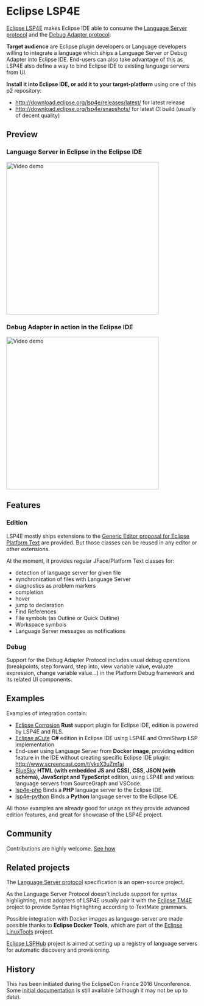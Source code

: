 # Eclipse LSP4E

[Eclipse LSP4E](https://projects.eclipse.org/projects/technology.lsp4e) makes Eclipse IDE able to consume the [Language Server protocol](https://github.com/Microsoft/language-server-protocol) and the [Debug Adapter protocol](https://github.com/Microsoft/vscode-debugadapter-node/tree/master/protocol).

**Target audience** are Eclipse plugin developers or Language developers willing to integrate a language which ships a Language Server or Debug Adapter into Eclipse IDE. End-users can also take advantage of this as LSP4E also define a way to bind Eclipse IDE to existing language servers from UI.

**Install it into Eclipse IDE, or add it to your target-platform** using one of this p2 repository:
* http://download.eclipse.org/lsp4e/releases/latest/ for latest release
* http://download.eclipse.org/lsp4e/snapshots/ for latest CI build (usually of decent quality)

## Preview

### Language Server in Eclipse in the Eclipse IDE
[<img alt="Video demo" src="http://content.screencast.com/users/mistria/folders/Default/media/1a860eda-8a50-4668-874c-ee2dd2ef213c/FirstFrame.jpg" width="400px">](http://www.screencast.com/t/Xs3TtaQM)

### Debug Adapter in action in the Eclipse IDE
[<img alt="Video demo" src="http://content.screencast.com/users/mistria/folders/Default/media/ab3a1d91-3f36-4ba1-85bb-657b22c3db3f/FirstFrame.jpg" width="400px">](http://http://www.screencast.com/t/vksX3uZm1aj)

## Features

### Edition
LSP4E mostly ships extensions to the [Generic Editor proposal for Eclipse Platform Text](https://www.eclipse.org/eclipse/news/4.7/M3/#generic-editor) are provided. But those classes can be reused in any editor or other extensions.

At the moment, it provides regular JFace/Platform Text classes for:
* detection of language server for given file
* synchronization of files with Language Server
* diagnostics as problem markers
* completion
* hover
* jump to declaration
* Find References
* File symbols (as Outline or Quick Outline)
* Workspace symbols
* Language Server messages as notifications

### Debug

Support for the Debug Adapter Protocol includes usual debug operations (breakpoints, step forward, step into, view variable value, evaluate expression, change variable value...) in the Platform Debug framework and its related UI components.

## Examples

Examples of integration contain:
* [Eclipse Corrosion](https://github.com/eclipse/corrosion) **Rust** support plugin for Eclipse IDE, edition is powered by LSP4E and RLS.
* [Eclipse aCute](https://github.com/eclipse/aCute) **C#** edition in Eclipse IDE using LSP4E and OmniSharp LSP implementation
* End-user using Language Server from **Docker image**, providing edition feature in the IDE without creating specific Eclipse IDE plugin: http://www.screencast.com/t/vksX3uZm1aj
* [BlueSky](https://github.com/mickaelistria/eclipse-bluesky) **HTML (with embedded JS and CSS), CSS, JSON (with schema), JavaScript and TypeScript** edition, using LSP4E and various language servers from SourceGraph and VSCode.
* [lsp4e-php](https://github.com/eclipselabs/lsp4e-php) Binds a **PHP** language server to the Eclipse IDE.
* [lsp4e-python](https://github.com/eclipselabs/lsp4e-python) Binds a **Python** language server to the Eclipse IDE.

All those examples are already good for usage as they provide advanced edition features, and great for showcase of the LSP4E project.

## Community

Contributions are highly welcome. [See how](CONTRIBUTING.md)

## Related projects

The [Language Server protocol](https://github.com/Microsoft/language-server-protocol) specification is an open-source project.

As the Language Server Protocol doesn't include support for syntax highlighting, most adopters of LSP4E usually pair it with the [Eclipse TM4E](https://projects.eclipse.org/projects/technology.tm4e) project to provide Syntax Highlighting according to TextMate grammars.

Possible integration with Docker images as language-server are made possible thanks to **Eclipse Docker Tools**, which are part of the [Eclipse LinuxTools](https://projects.eclipse.org/projects/tools.linuxtools) project.

[Eclipse LSPHub](https://projects.eclipse.org/projects/technology.lsphub) project is aimed at setting up a registry of language servers for automatic discovery and provisioning.

## History

This has been initiated during the EclipseCon France 2016 Unconference. Some [initial documentation](/adoc/index.adoc) is still available (although it may not be up to date).

